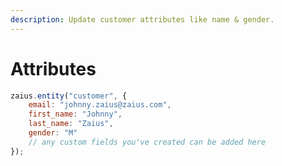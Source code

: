 ```yaml
---
description: Update customer attributes like name & gender.
---
```


# Attributes

```javascript
zaius.entity("customer", {
	email: "johnny.zaius@zaius.com",
	first_name: "Johnny",
	last_name: "Zaius",
	gender: "M"
	// any custom fields you've created can be added here
});
```

